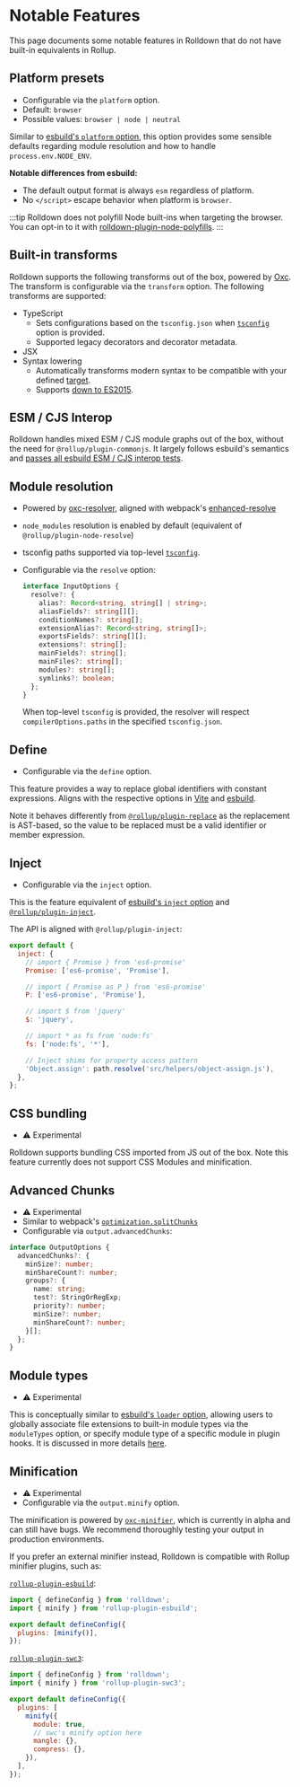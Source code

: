 # Notable Features

This page documents some notable features in Rolldown that do not have built-in equivalents in Rollup.

## Platform presets

- Configurable via the `platform` option.
- Default: `browser`
- Possible values: `browser | node | neutral`

Similar to [esbuild's `platform` option](https://esbuild.github.io/api/#platform), this option provides some sensible defaults regarding module resolution and how to handle `process.env.NODE_ENV`.

**Notable differences from esbuild:**

- The default output format is always `esm` regardless of platform.
- No `</script>` escape behavior when platform is `browser`.

:::tip
Rolldown does not polyfill Node built-ins when targeting the browser. You can opt-in to it with [rolldown-plugin-node-polyfills](https://github.com/rolldown/rolldown-plugin-node-polyfills).
:::

## Built-in transforms

Rolldown supports the following transforms out of the box, powered by [Oxc](https://oxc.rs/docs/guide/usage/transformer).
The transform is configurable via the `transform` option.
The following transforms are supported:

- TypeScript
  - Sets configurations based on the `tsconfig.json` when [`tsconfig`](/reference/config-options#tsconfig) option is provided.
  - Supported legacy decorators and decorator metadata.
- JSX
- Syntax lowering
  - Automatically transforms modern syntax to be compatible with your defined [target](/reference/config-options#transform).
  - Supports [down to ES2015](https://oxc.rs/docs/guide/usage/transformer/lowering#transformations).

## ESM / CJS Interop

Rolldown handles mixed ESM / CJS module graphs out of the box, without the need for `@rollup/plugin-commonjs`. It largely follows esbuild's semantics and [passes all esbuild ESM / CJS interop tests](https://github.com/rolldown/bundler-esm-cjs-tests).

## Module resolution

- Powered by [oxc-resolver](https://github.com/oxc-project/oxc-resolver), aligned with webpack's [enhanced-resolve](https://github.com/webpack/enhanced-resolve)
- `node_modules` resolution is enabled by default (equivalent of `@rollup/plugin-node-resolve`)
- tsconfig paths supported via top-level [`tsconfig`](/reference/config-options#tsconfig).
- Configurable via the `resolve` option:

  ```ts
  interface InputOptions {
    resolve?: {
      alias?: Record<string, string[] | string>;
      aliasFields?: string[][];
      conditionNames?: string[];
      extensionAlias?: Record<string, string[]>;
      exportsFields?: string[][];
      extensions?: string[];
      mainFields?: string[];
      mainFiles?: string[];
      modules?: string[];
      symlinks?: boolean;
    };
  }
  ```

  When top-level `tsconfig` is provided, the resolver will respect `compilerOptions.paths` in the specified `tsconfig.json`.

## Define

- Configurable via the `define` option.

This feature provides a way to replace global identifiers with constant expressions. Aligns with the respective options in [Vite](https://vite.dev/config/shared-options.html#define) and [esbuild](https://esbuild.github.io/api/#define).

Note it behaves differently from [`@rollup/plugin-replace`](https://github.com/rollup/plugins/tree/master/packages/replace) as the replacement is AST-based, so the value to be replaced must be a valid identifier or member expression.

## Inject

- Configurable via the `inject` option.

This is the feature equivalent of [esbuild's `inject` option](https://esbuild.github.io/api/#inject) and [`@rollup/plugin-inject`](https://github.com/rollup/plugins/tree/master/packages/inject).

The API is aligned with `@rollup/plugin-inject`:

```js [rolldown.config.js]
export default {
  inject: {
    // import { Promise } from 'es6-promise'
    Promise: ['es6-promise', 'Promise'],

    // import { Promise as P } from 'es6-promise'
    P: ['es6-promise', 'Promise'],

    // import $ from 'jquery'
    $: 'jquery',

    // import * as fs from 'node:fs'
    fs: ['node:fs', '*'],

    // Inject shims for property access pattern
    'Object.assign': path.resolve('src/helpers/object-assign.js'),
  },
};
```

## CSS bundling

- ⚠️ Experimental

Rolldown supports bundling CSS imported from JS out of the box. Note this feature currently does not support CSS Modules and minification.

## Advanced Chunks

- ⚠️ Experimental
- Similar to webpack's [`optimization.splitChunks`](https://webpack.js.org/plugins/split-chunks-plugin/#optimizationsplitchunks)
- Configurable via `output.advancedChunks`:

```ts
interface OutputOptions {
  advancedChunks?: {
    minSize?: number;
    minShareCount?: number;
    groups?: {
      name: string;
      test?: StringOrRegExp;
      priority?: number;
      minSize?: number;
      minShareCount?: number;
    }[];
  };
}
```

## Module types

- ⚠️ Experimental

This is conceptually similar to [esbuild's `loader` option](https://esbuild.github.io/api/#loader), allowing users to globally associate file extensions to built-in module types via the `moduleTypes` option, or specify module type of a specific module in plugin hooks. It is discussed in more details [here](/guide/in-depth/module-types).

## Minification

- ⚠️ Experimental
- Configurable via the `output.minify` option.

The minification is powered by [`oxc-minifier`](https://github.com/oxc-project/oxc/tree/main/crates/oxc_minifier), which is currently in alpha and can still have bugs. We recommend thoroughly testing your output in production environments.

If you prefer an external minifier instead, Rolldown is compatible with Rollup minifier plugins, such as:

[`rollup-plugin-esbuild`](https://github.com/egoist/rollup-plugin-esbuild):

```js [rolldown.config.js]
import { defineConfig } from 'rolldown';
import { minify } from 'rollup-plugin-esbuild';

export default defineConfig({
  plugins: [minify()],
});
```

[`rollup-plugin-swc3`](https://github.com/SukkaW/rollup-plugin-swc):

```js [rolldown.config.js]
import { defineConfig } from 'rolldown';
import { minify } from 'rollup-plugin-swc3';

export default defineConfig({
  plugins: [
    minify({
      module: true,
      // swc's minify option here
      mangle: {},
      compress: {},
    }),
  ],
});
```
